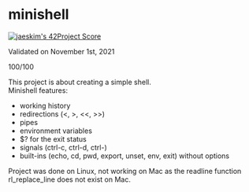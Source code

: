 # minishell

[![jaeskim's 42Project Score](https://badge42.herokuapp.com/api/project/cboutier/minishell)](https://github.com/JaeSeoKim/badge42)

Validated on November 1st, 2021

100/100 

This project is about creating a simple shell.  
Minishell features:  
- working history
- redirections (<, >, <<, >>)
- pipes
- environment variables
- $? for the exit status
- signals (ctrl-c, ctrl-d, ctrl-\)
- built-ins (echo, cd, pwd, export, unset, env, exit) without options


Project was done on Linux, not working on Mac as the readline function rl_replace_line does not exist on Mac.
